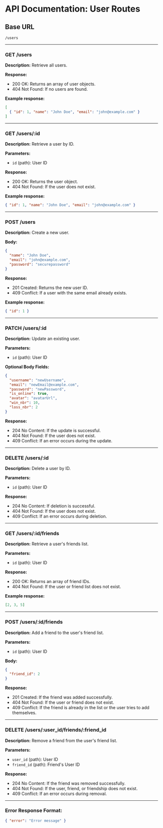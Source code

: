# API Documentation: User Routes

## Base URL
`/users`

---

### **GET /users**
**Description:** Retrieve all users.

**Response:**
- 200 OK: Returns an array of user objects.
- 404 Not Found: If no users are found.

**Example response:**
```json
[
  { "id": 1, "name": "John Doe", "email": "john@example.com" }
]
```

---

### **GET /users/:id**
**Description:** Retrieve a user by ID.

**Parameters:**
- `id` (path): User ID

**Response:**
- 200 OK: Returns the user object.
- 404 Not Found: If the user does not exist.

**Example response:**
```json
{ "id": 1, "name": "John Doe", "email": "john@example.com" }
```

---

### **POST /users**
**Description:** Create a new user.

**Body:**
```json
{
  "name": "John Doe",
  "email": "john@example.com",
  "password": "securepassword"
}
```

**Response:**
- 201 Created: Returns the new user ID.
- 409 Conflict: If a user with the same email already exists.

**Example response:**
```json
{ "id": 1 }
```

---

### **PATCH /users/:id**
**Description:** Update an existing user.

**Parameters:**
- `id` (path): User ID

**Optional Body Fields:**
```json
{
  "username": "newUsername",
  "email": "newEmail@example.com",
  "password": "newPassword",
  "is_online": true,
  "avatar": "avatarUrl",
  "win_nbr": 10,
  "loss_nbr": 2
}
```

**Response:**
- 204 No Content: If the update is successful.
- 404 Not Found: If the user does not exist.
- 409 Conflict: If an error occurs during the update.

---

### **DELETE /users/:id**
**Description:** Delete a user by ID.

**Parameters:**
- `id` (path): User ID

**Response:**
- 204 No Content: If deletion is successful.
- 404 Not Found: If the user does not exist.
- 409 Conflict: If an error occurs during deletion.

---

### **GET /users/:id/friends**
**Description:** Retrieve a user's friends list.

**Parameters:**
- `id` (path): User ID

**Response:**
- 200 OK: Returns an array of friend IDs.
- 404 Not Found: If the user or friend list does not exist.

**Example response:**
```json
[2, 3, 5]
```

---

### **POST /users/:id/friends**
**Description:** Add a friend to the user's friend list.

**Parameters:**
- `id` (path): User ID

**Body:**
```json
{
  "friend_id": 2
}
```

**Response:**
- 201 Created: If the friend was added successfully.
- 404 Not Found: If the user or friend does not exist.
- 409 Conflict: If the friend is already in the list or the user tries to add themselves.

---

### **DELETE /users/:user_id/friends/:friend_id**
**Description:** Remove a friend from the user's friend list.

**Parameters:**
- `user_id` (path): User ID
- `friend_id` (path): Friend's User ID

**Response:**
- 204 No Content: If the friend was removed successfully.
- 404 Not Found: If the user, friend, or friendship does not exist.
- 409 Conflict: If an error occurs during removal.

---

### **Error Response Format:**
```json
{ "error": "Error message" }
```

